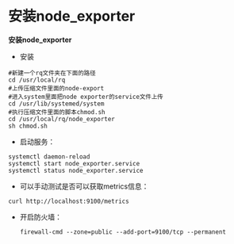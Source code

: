 # 安装node\_exporter

**安装node\_exporter**

* 安装

```shell
#新建一个rq文件夹在下面的路径
cd /usr/local/rq
#上传压缩文件里面的node-export
#进入system里面把node exporter的service文件上传
cd /usr/lib/systemed/system
#执行压缩文件里面的脚本chmod.sh
cd /usr/local/rq/node_exporter
sh chmod.sh
```

* 启动服务：

```
systemctl daemon-reload
systemctl start node_exporter.service
systemctl status node_exporter.service
```

* 可以手动测试是否可以获取metrics信息：

```
curl http://localhost:9100/metrics
```

*   开启防火墙：

    ```
    firewall-cmd --zone=public --add-port=9100/tcp --permanent
    ```

